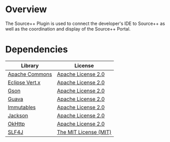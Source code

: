 # Overview

The Source++ Plugin is used to connect the developer's IDE to Source++ as well as the coordination and display of the Source++ Portal.

# Dependencies

| Library                                                     | License                                                             |
| ----------------------------------------------------------  | ------------------------------------------------------------------- |
| [Apache Commons](http://commons.apache.org/)                | [Apache License 2.0](http://www.apache.org/licenses/LICENSE-2.0)    |
| [Eclipse Vert.x](http://vertx.io/)                          | [Apache License 2.0](http://www.apache.org/licenses/LICENSE-2.0)    |
| [Gson](https://github.com/google/gson/)                     | [Apache License 2.0](http://www.apache.org/licenses/LICENSE-2.0)    |
| [Guava](https://github.com/google/guava)                    | [Apache License 2.0](http://www.apache.org/licenses/LICENSE-2.0)    |
| [Immutables](https://immutables.github.io/)                 | [Apache License 2.0](http://www.apache.org/licenses/LICENSE-2.0)    |
| [Jackson](https://github.com/codehaus/jackson)              | [Apache License 2.0](http://www.apache.org/licenses/LICENSE-2.0)    |
| [OkHttp](http://square.github.io/okhttp/)                   | [Apache License 2.0](http://www.apache.org/licenses/LICENSE-2.0)    |
| [SLF4J](http://www.slf4j.org/)                              | [The MIT License (MIT)](https://opensource.org/licenses/MIT)        |
